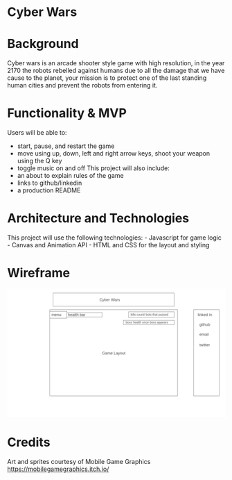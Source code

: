 # Cyber Wars

# Background

Cyber wars is an arcade shooter style game with high resolution, in the year 2170 the robots rebelled against humans due to all the damage that we have cause to the planet, your mission is to protect one of the last standing human cities and prevent the robots from entering it.

# Functionality & MVP
Users will be able to:
 - start, pause, and restart the game 
 - move using up, down, left and right arrow keys, shoot your weapon using the Q key
 - toggle music on and off
This project will also include:
  - an about to explain rules of the game
  - links to github/linkedin
  - a production README


# Architecture and Technologies
This project will use the following technologies: 
    - Javascript for game logic
    - Canvas and Animation API
    - HTML and CSS for the layout and styling 


# Wireframe 

![wireframe](./Wireframe.png)



# Credits

Art and sprites courtesy of Mobile Game Graphics https://mobilegamegraphics.itch.io/

